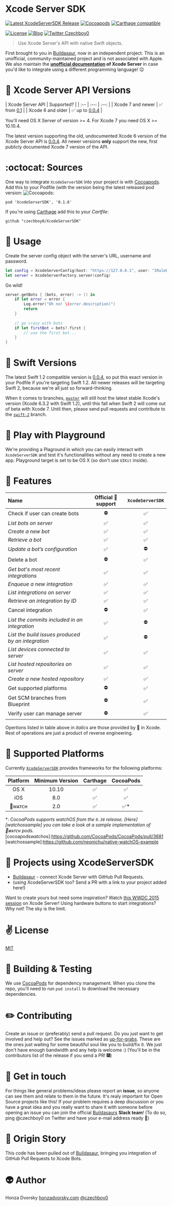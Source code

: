 # Xcode Server SDK

[![Latest XcodeServerSDK Release](https://img.shields.io/github/release/czechboy0/XcodeServerSDK.svg)](https://github.com/czechboy0/XcodeServerSDK/releases/latest)
[![Cocoapods](https://img.shields.io/cocoapods/v/XcodeServerSDK.svg)](https://cocoapods.org/pods/XcodeServerSDK) [![Carthage compatible](https://img.shields.io/badge/Carthage-compatible-4BC51D.svg?style=flat)](https://github.com/Carthage/Carthage)<br />

[![License](https://img.shields.io/badge/license-MIT-blue.svg)](http://en.wikipedia.org/wiki/MIT_License)
[![Blog](https://img.shields.io/badge/blog-honzadvorsky.com-green.svg)](http://honzadvorsky.com)
[![Twitter Czechboy0](https://img.shields.io/badge/twitter-czechboy0-green.svg)](http://twitter.com/czechboy0)

> Use Xcode Server's API with native Swift objects.

First brought to you in [Buildasaur](https://github.com/czechboy0/Buildasaur), now in an independent project.
This is an unofficial, community-maintained project and is not associated with Apple. We also maintain the **[unofficial documentation](https://github.com/czechboy0/XcodeServer-API-Docs) of Xcode Server** in case you'd like to integrate using a different programming language! :wink:

# :signal_strength: Xcode Server API Versions
| Xcode Server API | Supported? |
| :-- | :--: | :--: |
| Xcode 7 and newer | :white_check_mark: from [0.1](https://github.com/czechboy0/XcodeServerSDK/releases/tag/v0.1) |
| Xcode 6 and older | :white_check_mark: up to [0.0.4](https://github.com/czechboy0/XcodeServerSDK/releases/tag/0.0.4) |

You'll need OS X Server of version >= 4. For Xcode 7 you need OS X >= 10.10.4.

The latest version supporting the old, undocumented Xcode 6 version of the Xcode Server API is [0.0.4](https://github.com/czechboy0/XcodeServerSDK/tree/0.0.4). All newer versions **only** support the new, first publicly documented Xcode 7 version of the API.

# :octocat: Sources
One way to integrate `XcodeServerSDK` into your project is with [Cocoapods](https://github.com/CocoaPods/CocoaPods). Add this to your Podfile (with the version being the latest released pod version: ![Cocoapods](https://img.shields.io/cocoapods/v/XcodeServerSDK.svg):

```
pod 'XcodeServerSDK', '0.1.6'
```

If you're using [Carthage](https://github.com/Carthage/Carthage) add this to your *Cartfile*:

```
github "czechboy0/XcodeServerSDK"
```

# :wrench: Usage

Create the server config object with the server's URL, username and password.
```swift
let config = XcodeServerConfig(host: "https://127.0.0.1", user: "IRuleBots", password: "superSecr3t")
let server = XcodeServerFactory.server(config)
```

Go wild!
```swift
server.getBots { (bots, error) -> () in
    if let error = error {
        Log.error("Oh no! \(error.description)")
        return
    }
    
    // go crazy with bots
    if let firstBot = bots?.first {
        // use the first bot...
    }
}
```

# :signal_strength: Swift Versions
The latest Swift 1.2 compatible version is [0.0.4](https://github.com/czechboy0/XcodeServerSDK/tree/0.0.4), so put this exact version in your Podfile if you're targeting Swift 1.2. All newer releases will be targeting Swift 2, because we're all just so forward-thinking.

When it comes to branches, [`master`](https://github.com/czechboy0/XcodeServerSDK/tree/master) will still host the latest stable Xcode's version (Xcode 6.3.2 with Swift 1.2), until this fall when Swift 2 will come out of beta with Xcode 7. Until then, please send pull requests and contribute to the [`swift-2`](https://github.com/czechboy0/XcodeServerSDK/tree/swift-2) branch.

# :circus_tent: Play with Playground

We're providing a Plaground in which you can easily interact with `XcodeServerSDK` and test it's functionalities without any need to create a new app. Playground target is set to be OS X (so don't use `UIKit` inside).

# :rocket: Features

| Name | Official  support | `XcodeServerSDK` |
| :-- | :--: | :--: |
| Check if user can create bots | :no_entry: | :white_check_mark: |
| _List bots on server_ | :white_check_mark: | :white_check_mark: |
| _Create a new bot_ | :white_check_mark: | :white_check_mark: |
| _Retrieve a bot_ | :white_check_mark: | :white_check_mark: |
| _Update a bot’s configuration_ | :white_check_mark: | :no_entry: |
| Delete a bot | :no_entry: | :white_check_mark: |
| _Get bot's most recent integrations_ | :white_check_mark: | :white_check_mark: |
| _Enqueue a new integration_ | :white_check_mark: | :white_check_mark: |
| _List integrations on server_ | :white_check_mark: | :white_check_mark: |
| _Retrieve an integration by ID_ | :white_check_mark: | :white_check_mark: |
| Cancel integration | :no_entry: | :white_check_mark: |
| _List the commits included in an integration_ | :white_check_mark: | :no_entry: |
| _List the build issues produced by an integration_ | :white_check_mark: | :no_entry: |
| _List devices connected to server_ | :white_check_mark: | :white_check_mark: |
| _List hosted repositories on server_ | :white_check_mark: | :white_check_mark: |
| _Create a new hosted repository_ | :white_check_mark: | :white_check_mark: |
| Get supported platforms | :no_entry: | :white_check_mark: |
| Get SCM branches from Blueprint | :no_entry: | :white_check_mark: |
| Verify user can manage server | :no_entry: | :white_check_mark: |

Opertions listed in table above in _italics_ are those provided by  in Xcode. Rest of operations are just a product of reverse engineering.

# :city_sunrise: Supported Platforms

Currently [`XcodeServerSDK`][xcodeserversdk] provides frameworks for the following platforms:

| Platform | Minimum Version | Carthage | CocoaPods |
|:--:|:--:|:--:|:--:|
|OS X | 10.10| :white_check_mark: | :white_check_mark: |
|iOS | 8.0| :white_check_mark: | :white_check_mark: |
|ᴡᴀᴛᴄʜ | 2.0 | :white_check_mark: | :white_check_mark:* |

*: _CocoaPods supports watchOS from the `0.38` release. [Here][watchossample] you can take a look at a sample implementation of ᴡᴀᴛᴄʜ pods._
[cocoapodswatchos]:https://github.com/CocoaPods/CocoaPods/pull/3681
[watchossample]:https://github.com/neonichu/native-watchOS-example

# :tada: Projects using XcodeServerSDK
- [Buildasaur](https://github.com/czechboy0/Buildasaur) - connect Xcode Server with GitHub Pull Requests.
- (using XcodeServerSDK too? Send a PR with a link to your project added here!)

Want to create yours but need some inspiration? Watch [this WWDC 2015 session](https://developer.apple.com/videos/wwdc/2015/?id=410) on Xcode Server!
Using hardware buttons to start integrations? Why not! The sky is the limit.

# :v: License
[MIT](https://github.com/czechboy0/XcodeServerSDK/blob/master/LICENSE)

# :ship: Building & Testing
We use [CocoaPods](https://github.com/CocoaPods/CocoaPods) for dependency management. When you clone the repo, you'll need to run `pod install` to download the necessary dependencies.

# :pencil2: Contributing
Create an issue or (preferably) send a pull request.
Do you just want to get involved and help out? See the issues marked as [up-for-grabs](https://github.com/czechboy0/XcodeServerSDK/labels/up-for-grabs). These are the ones just waiting for some beautiful soul like you to build/fix it. We just don't have enough bandwidth and any help is welcome :) (You'll be in the contributors list of the release if you send a PR! :fireworks:)

# :speech_balloon: Get in touch

For things like general problems/ideas please report an **issue**, so anyone can see them and relate to them in the future. It's realy important for Open Source projects like this!
If your problem requires a deep discussion or you have a great idea and you really want to share it with someone before opening an issue you can join the official [Buildasaurs](https://github.com/buildasaurs) **Slack team**! (To do so, ping @czechboy0 on Twitter and have your e-mail address ready :e-mail:)

# :santa: Origin Story
This code has been pulled out of [Buildasaur](https://github.com/czechboy0/Buildasaur), bringing you integration of GitHub Pull Requests to Xcode Bots.

# :alien: Author
Honza Dvorsky
[honzadvorsky.com](http://honzadvorsky.com)
[@czechboy0](https://twitter.com/czechboy0)

[xcodeserversdk]:https://github.com/czechboy0/XcodeServerSDK
